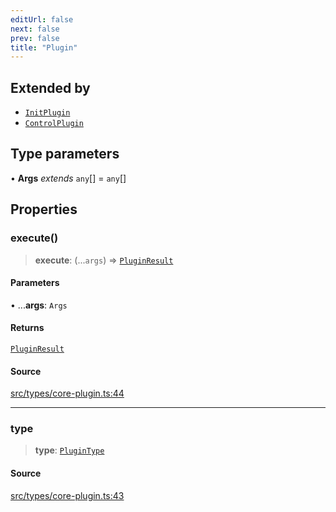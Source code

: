 ```yaml
---
editUrl: false
next: false
prev: false
title: "Plugin"
---
```


## Extended by

- [`InitPlugin`](/v4/api/interfaces/initplugin/)
- [`ControlPlugin`](/v4/api/interfaces/controlplugin/)

## Type parameters

• **Args** *extends* `any`[] = `any`[]

## Properties

### execute()

> **execute**: (...`args`) => [`PluginResult`](/v4/api/type-aliases/pluginresult/)

#### Parameters

• ...**args**: `Args`

#### Returns

[`PluginResult`](/v4/api/type-aliases/pluginresult/)

#### Source

[src/types/core-plugin.ts:44](https://github.com/sern-handler/handler/blob/222ecd9b61ad0b94830a2a9444118f01e1b7d6cd/src/types/core-plugin.ts#L44)

***

### type

> **type**: [`PluginType`](/v4/api/enumerations/plugintype/)

#### Source

[src/types/core-plugin.ts:43](https://github.com/sern-handler/handler/blob/222ecd9b61ad0b94830a2a9444118f01e1b7d6cd/src/types/core-plugin.ts#L43)
